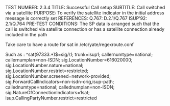 TEST NUMBER:     2.3.4
TITLE:           Successful Call setup
SUBTITLE:        Call switched via a satellite
PURPOSE:         To verify the satellite indicator in the initial address message is correctly set
REFERENCES:      Q.767: D.2.1/Q.767                                 ISUP’92: 2.1/Q.764
PRE-TEST CONDITIONS:     The SP data is arranged such that the call is switched via satellite connection or
                         has a satellite connection already included in the path



Take care to have a route for sat in /etc/yate/regexroute.conf

Such as :
^sat\(97333.*\)$=sig/\1; trunk=isup1; callernumtype=national; callernumplan=non-ISDN; sig.LocationNumber=616020000; sig.LocationNumber.nature=national; sig.LocationNumber.restrict=restricted; sig.LocationNumber.screened=network-provided; sig.ForwardCallIndicators=non-isdn-orig,isup-path; callednumtype=national; callednumplan=non-ISDN; sig.NatureOfConnectionIndicators=1sat; isup.CallingPartyNumber.restrict=restricted

